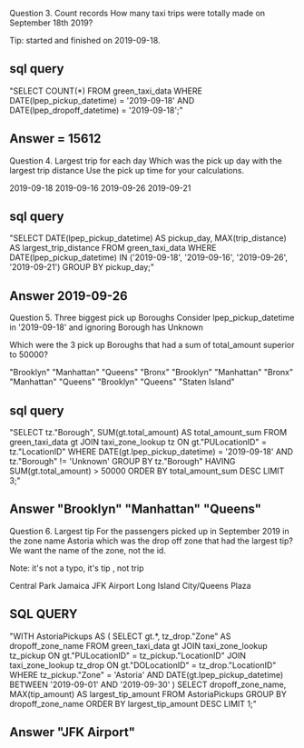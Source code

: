 Question 3. Count records
How many taxi trips were totally made on September 18th 2019?

Tip: started and finished on 2019-09-18.

## sql query

"SELECT COUNT(*)
FROM green_taxi_data
WHERE DATE(lpep_pickup_datetime) = '2019-09-18' AND DATE(lpep_dropoff_datetime) = '2019-09-18';"

## Answer = 15612

Question 4. Largest trip for each day
Which was the pick up day with the largest trip distance Use the pick up time for your calculations.

2019-09-18
2019-09-16
2019-09-26
2019-09-21

## sql query
"SELECT
    DATE(lpep_pickup_datetime) AS pickup_day,
    MAX(trip_distance) AS largest_trip_distance
FROM
    green_taxi_data
WHERE
    DATE(lpep_pickup_datetime) IN ('2019-09-18', '2019-09-16', '2019-09-26', '2019-09-21')
GROUP BY
    pickup_day;"

## Answer 2019-09-26

Question 5. Three biggest pick up Boroughs
Consider lpep_pickup_datetime in '2019-09-18' and ignoring Borough has Unknown

Which were the 3 pick up Boroughs that had a sum of total_amount superior to 50000?

"Brooklyn" "Manhattan" "Queens"
"Bronx" "Brooklyn" "Manhattan"
"Bronx" "Manhattan" "Queens"
"Brooklyn" "Queens" "Staten Island"

## sql query
"SELECT
    tz."Borough",
    SUM(gt.total_amount) AS total_amount_sum
FROM
    green_taxi_data gt
JOIN
    taxi_zone_lookup tz ON gt."PULocationID" = tz."LocationID"
WHERE
    DATE(gt.lpep_pickup_datetime) = '2019-09-18'
    AND tz."Borough" != 'Unknown'
GROUP BY
    tz."Borough"
HAVING
    SUM(gt.total_amount) > 50000
ORDER BY
    total_amount_sum DESC
LIMIT 3;"

## Answer "Brooklyn" "Manhattan" "Queens"

Question 6. Largest tip
For the passengers picked up in September 2019 in the zone name Astoria which was the drop off zone that had the largest tip? We want the name of the zone, not the id.

Note: it's not a typo, it's tip , not trip

Central Park
Jamaica
JFK Airport
Long Island City/Queens Plaza

## SQL QUERY

"WITH AstoriaPickups AS (
    SELECT
        gt.*,
        tz_drop."Zone" AS dropoff_zone_name
    FROM
        green_taxi_data gt
    JOIN
        taxi_zone_lookup tz_pickup ON gt."PULocationID" = tz_pickup."LocationID"
    JOIN
        taxi_zone_lookup tz_drop ON gt."DOLocationID" = tz_drop."LocationID"
    WHERE
        tz_pickup."Zone" = 'Astoria'
        AND DATE(gt.lpep_pickup_datetime) BETWEEN '2019-09-01' AND '2019-09-30'
)
SELECT
    dropoff_zone_name,
    MAX(tip_amount) AS largest_tip_amount
FROM
    AstoriaPickups
GROUP BY
    dropoff_zone_name
ORDER BY
    largest_tip_amount DESC
LIMIT 1;"

## Answer "JFK Airport"